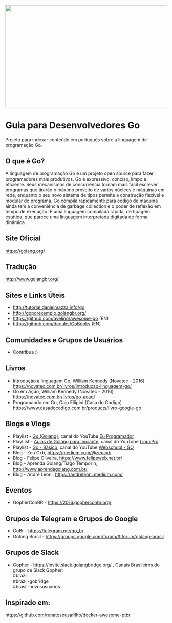 <p align="center">
<img src="https://github.com/caiovictormc/go-awesome-ptbr/raw/master/gopher.jpg" height="320" width="590" >
</p>

# Guia para Desenvolvedores Go #
Projeto para indexar conteúdo em português sobre a linguagem de programação Go.

## O que é Go? ##
A linguagem de programação Go é um projeto open source para fazer programadores mais produtivos. Go é expressivo, conciso, limpo e eficiente. Seus mecanismos de concorrência tornam mais fácil escrever programas que tirarão o máximo proveito de vários núcleos e máquinas em rede, enquanto o seu novo sistema de tipos permite a construção flexível e modular do programa. Go compila rapidamente para código de máquina ainda tem a conveniência de garbage collection e o poder de reflexão em tempo de execução. É uma linguagem compilada rápida, de tipagem estática, que parece uma linguagem interpretada digitada de forma dinâmica.

## Site Oficial ##
https://golang.org/

## Tradução ##
http://www.golangbr.org/

## Sites e Links Úteis ##
* http://tutorial.danielmazza.info/go
* http://goporexemplo.golangbr.org/
* https://github.com/avelino/awesome-go (EN)
* https://github.com/dariubs/GoBooks (EN)

## Comunidades e Grupos de Usuários ##
* Contribua :)

## Livros ##
* Introdução à linguagem Go, William Kennedy (Novatec - 2016)
https://novatec.com.br/livros/introducao-linguagem-go/
* Go em Ação, William Kennedy (Novatec - 2016)
https://novatec.com.br/livros/go-acao/
*  Programando em Go, Caio Filipini (Casa do Código)
https://www.casadocodigo.com.br/products/livro-google-go


## Blogs e Vlogs ##
* Playlist - [Go (Golang)](https://www.youtube.com/playlist?list=PLXFk6ROPeWoAvLMyJ_PPfu8oF0-N_NgEI), canal do YouTube [Eu Programador](https://www.youtube.com/channel/UC7c2c7E1L9xhCinShl8-iZA)
* PlayList - [Aulas de Golang para Iniciante](https://www.youtube.com/playlist?list=PLIXNPsQriECyssu-LWgXNYsusLpTWAwMT), canal do YouTube [LinuxPro](https://www.youtube.com/channel/UCI2P6hkkBUkYiWPQhFU-rqg)
* Playlist - [Go - Básico](https://www.youtube.com/playlist?list=PLKYb0LD_tS8Q60poV7iwrkLjUybURAuYq), canal do YouTube [Webschool - GO](https://www.youtube.com/channel/UCXJcJFMyw8aBnvV0SPZWAdg)
* Blog - Zeu Cxb, https://medium.com/@zeucxb
* Blog - Felipe Oliveira, https://www.felipeweb.net.br/
* Blog - Aprenda Golang/Tiago Temporin, http://www.aprendagolang.com.br/
* Blog - André Leoni, https://andreleoni.medium.com/

## Eventos ##
* GopherConBR - https://2016.gopherconbr.org/

## Grupos de Telegram e Grupos do Google ##
* GoBr - https://telegram.me/go_br
* Golang Brasil - https://groups.google.com/forum/#!forum/golang-brasil

## Grupos de Slack ##
* Gopher - https://invite.slack.golangbridge.org/ , Canais Brasileiros do grupo de Slack Gopher:  
#brazil  
#brazil-gobridge  
#brasil-novosusuarios  

## Inspirado em: ##
https://github.com/renatosousafilho/docker-awesome-ptbr
